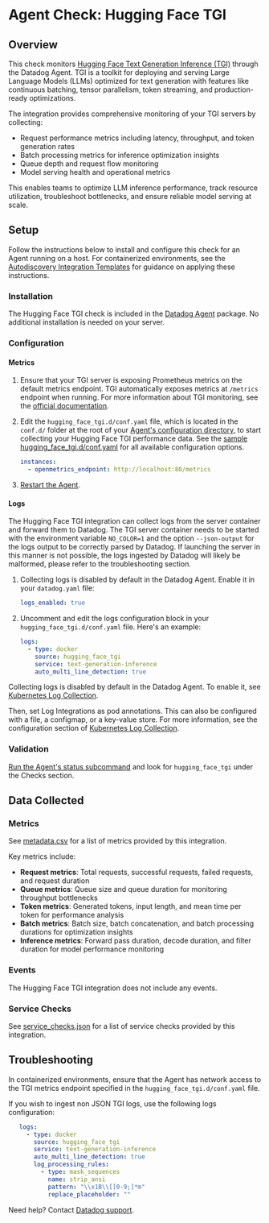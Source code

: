 # Agent Check: Hugging Face TGI

## Overview

This check monitors [Hugging Face Text Generation Inference (TGI)][1] through the Datadog Agent. TGI is a toolkit for deploying and serving Large Language Models (LLMs) optimized for text generation with features like continuous batching, tensor parallelism, token streaming, and production-ready optimizations.

The integration provides comprehensive monitoring of your TGI servers by collecting:
- Request performance metrics including latency, throughput, and token generation rates
- Batch processing metrics for inference optimization insights
- Queue depth and request flow monitoring
- Model serving health and operational metrics

This enables teams to optimize LLM inference performance, track resource utilization, troubleshoot bottlenecks, and ensure reliable model serving at scale.

## Setup

Follow the instructions below to install and configure this check for an Agent running on a host. For containerized environments, see the [Autodiscovery Integration Templates][3] for guidance on applying these instructions.

### Installation

The Hugging Face TGI check is included in the [Datadog Agent][2] package.
No additional installation is needed on your server.

### Configuration

#### Metrics

1. Ensure that your TGI server is exposing Prometheus metrics on the default metrics endpoint. TGI automatically exposes metrics at `/metrics` endpoint when running. For more information about TGI monitoring, see the [official documentation][10].

2. Edit the `hugging_face_tgi.d/conf.yaml` file, which is located in the `conf.d/` folder at the root of your [Agent's configuration directory][11], to start collecting your Hugging Face TGI performance data. See the [sample hugging_face_tgi.d/conf.yaml][4] for all available configuration options.

   ```yaml
   instances:
     - openmetrics_endpoint: http://localhost:80/metrics
   ```

3. [Restart the Agent][5].

#### Logs

The Hugging Face TGI integration can collect logs from the server container and forward them to Datadog. The TGI server container needs to be started with the environment variable `NO_COLOR=1` and the option `--json-output` for the logs output to be correctly parsed by Datadog. If launching the server in this manner is not possible, the logs ingested by Datadog will likely be malformed, please refer to the troubleshooting section.

<!-- xxx tabs xxx -->
<!-- xxx tab "Host" xxx -->

1. Collecting logs is disabled by default in the Datadog Agent. Enable it in your `datadog.yaml` file:

   ```yaml
   logs_enabled: true
   ```

2. Uncomment and edit the logs configuration block in your `hugging_face_tgi.d/conf.yaml` file. Here's an example:

   ```yaml
   logs:
     - type: docker
       source: hugging_face_tgi
       service: text-generation-inference
       auto_multi_line_detection: true
   ```

<!-- xxz tab xxx -->
<!-- xxx tab "Kubernetes" xxx -->

Collecting logs is disabled by default in the Datadog Agent. To enable it, see [Kubernetes Log Collection][13].

Then, set Log Integrations as pod annotations. This can also be configured with a file, a configmap, or a key-value store. For more information, see the configuration section of [Kubernetes Log Collection][14].

<!-- xxz tab xxx -->
<!-- xxz tabs xxx -->

### Validation

[Run the Agent's status subcommand][6] and look for `hugging_face_tgi` under the Checks section.

## Data Collected

### Metrics

See [metadata.csv][7] for a list of metrics provided by this integration.

Key metrics include:

- **Request metrics**: Total requests, successful requests, failed requests, and request duration
- **Queue metrics**: Queue size and queue duration for monitoring throughput bottlenecks
- **Token metrics**: Generated tokens, input length, and mean time per token for performance analysis
- **Batch metrics**: Batch size, batch concatenation, and batch processing durations for optimization insights
- **Inference metrics**: Forward pass duration, decode duration, and filter duration for model performance monitoring

### Events

The Hugging Face TGI integration does not include any events.

### Service Checks

See [service_checks.json][8] for a list of service checks provided by this integration.

## Troubleshooting

In containerized environments, ensure that the Agent has network access to the TGI metrics endpoint specified in the `hugging_face_tgi.d/conf.yaml` file.

If you wish to ingest non JSON TGI logs, use the following logs configuration:

```yaml
   logs:
     - type: docker
       source: hugging_face_tgi
       service: text-generation-inference
       auto_multi_line_detection: true
       log_processing_rules:
         - type: mask_sequences
           name: strip_ansi
           pattern: "\\x1B\\[[0-9;]*m"
           replace_placeholder: ""

```

Need help? Contact [Datadog support][9].


[1]: https://huggingface.co/docs/text-generation-inference/index
[2]: /account/settings/agent/latest
[3]: https://docs.datadoghq.com/agent/kubernetes/integrations/
[4]: https://github.com/DataDog/integrations-core/blob/master/hugging_face_tgi/datadog_checks/hugging_face_tgi/data/conf.yaml.example
[5]: https://docs.datadoghq.com/agent/guide/agent-commands/#start-stop-and-restart-the-agent
[6]: https://docs.datadoghq.com/agent/guide/agent-commands/#agent-status-and-information
[7]: https://github.com/DataDog/integrations-core/blob/master/hugging_face_tgi/metadata.csv
[8]: https://github.com/DataDog/integrations-core/blob/master/hugging_face_tgi/assets/service_checks.json
[9]: https://docs.datadoghq.com/help/
[10]: https://huggingface.co/docs/text-generation-inference/en/basic_tutorials/monitoring
[11]: https://docs.datadoghq.com/agent/configuration/agent-configuration-files/#agent-configuration-directory
[13]: https://docs.datadoghq.com/agent/kubernetes/log/#setup
[14]: https://docs.datadoghq.com/agent/kubernetes/log/#configuration
